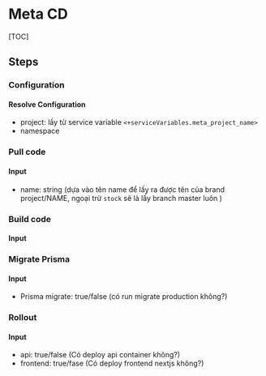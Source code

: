 # Meta CD

[TOC]



## Steps

### Configuration

#### Resolve Configuration

- project: lấy từ service variable `<+serviceVariables.meta_project_name>`
- namespace

### Pull code

#### Input

- name: string (dựa vào tên name để lấy ra được tên của brand project/NAME, ngoại trừ `stock` sẽ là lấy branch master luôn )

### Build code

#### Input

### Migrate Prisma

#### Input

- Prisma migrate: true/false (có run migrate production không?)

### Rollout

#### Input

- api: true/false (Có deploy api container không?)
- frontend: true/fase (Có deploy frontend nextjs không?)